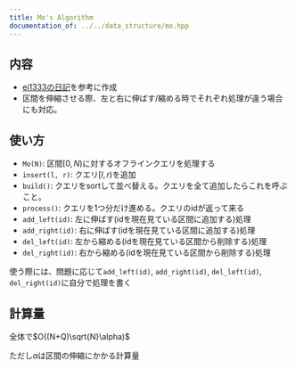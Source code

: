 ```yaml
---
title: Mo's Algorithm
documentation_of: ../../data_structure/mo.hpp
---
```


## 内容
- [ei1333の日記](https://ei1333.hateblo.jp/entry/2017/09/11/211011)を参考に作成
- 区間を伸縮させる際、左と右に伸ばす/縮める時でそれぞれ処理が違う場合にも対応。

## 使い方
- `Mo(N)`: 区間$[0, N)$に対するオフラインクエリを処理する
- `insert(l, r)`: クエリ$[l, r)$を追加
- `build()`: クエリをsortして並べ替える。クエリを全て追加したらこれを呼ぶこと。
- `process()`: クエリを1つ分だけ進める。クエリのidが返って来る
- `add_left(id)`: 左に伸ばす(idを現在見ている区間に追加する)処理
- `add_right(id)`: 右に伸ばす(idを現在見ている区間に追加する)処理
- `del_left(id)`: 左から縮める(idを現在見ている区間から削除する)処理
- `del_right(id)`: 右から縮める(idを現在見ている区間から削除する)処理

使う際には、問題に応じて`add_left(id)`, `add_right(id)`, `del_left(id)`, `del_right(id)`に自分で処理を書く

## 計算量
全体で$O((N+Q)\sqrt{N}\alpha)$

ただし$\alpha$は区間の伸縮にかかる計算量